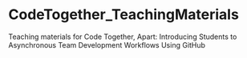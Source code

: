 # CodeTogether_TeachingMaterials
Teaching materials for Code Together, Apart: Introducing Students to Asynchronous Team Development Workflows Using GitHub
